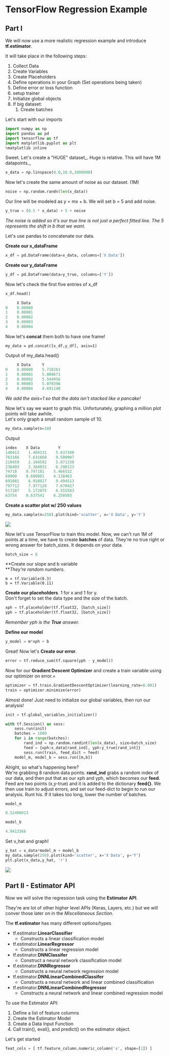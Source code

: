 # TensorFlow Regression Example

## Part I

We will now use a more realistic regression example and introduce **tf.estimator**.

It will take place in the following steps:

1. Collect Data
2. Create Variables
3. Create Placeholders
4. Define operations in your Graph \(Set operations being taken\)
5. Define error or loss function
6. setup trainer
7. Initialize global objects
8. If big dataset:
   1. Create batches

Let's start with our imports

```py
import numpy as np
import pandas as pd
import tensorflow as tf
import matplotlib.pyplot as plt
%matplotlib inline
```

Sweet. Let's create a "HUGE" dataset_. Huge is relative. This will have 1M datapoints._

```py
x_data = np.linspace(0.0,10.0,1000000)
```

Now let's create the same amount of noise as our dataset. \(1M\)

```py
noise = np.random.randn(len(x_data))
```

Our line will be modeled as y = mx + b. We will set b = 5 and add noise.

```py
y_true = (0.5 * x_data) + 5 + noise
```

_The noise is added so it's our true line is not just a perfect fitted line. The 5 represents the shift in b that we want._

Let's use pandas to concatenate our data.

**Create our x\_dataFrame**

```py
x_df = pd.DataFrame(data=x_data, columns=['X Data'])
```

**Create our y\_dataFrame**

```py
y_df = pd.DataFrame(data=y_true, columns=['Y'])
```

Now let's check the first five entries of x\_df

```py
x_df.head()
```

```py
     X Data
0    0.00000
1    0.00001
2    0.00002
3    0.00003
4    0.00004
```

Now let's **concat** them both to have one frame!

```
my_data = pd.concat([x_df,y_df], axis=1)
```

Output of my\_data.head\(\)

```py
     X Data     Y
0    0.00000    5.718261
1    0.00001    5.000671
2    0.00002    5.544956
3    0.00003    5.070396
4    0.00004    4.691148
```

_We add the axis=1 so that the data isn't stacked like a pancake!_

Now let's say we want to graph this. Unfortunately, graphing a million plot points will take awhile.  
Let's only graph a small random sample of 10.

```py
my_data.sample(n=10)
```

Output

```py
index    X Data        Y
140413    1.404131    5.637388
763166    7.631668    9.500907
210459    2.104592    5.871338
238403    2.384032    6.298123
74718    0.747181    5.466532
68900    0.689001    4.138463
691081    6.910817    9.494513
797712    7.977128    7.670427
517287    5.172875    6.555583
63754    0.637541    6.250593
```

**Create a scatter plot w/ 250 values**

```py
my_data.sample(n=250).plot(kind='scatter', x='X Data', y='Y')
```

![](/assets/cp1.png)

Now let's use TensorFlow to train this model. Now, we can't run 1M of points at a time, we have to create **batches** of data. They're no true right or wrong answer for batch\_sizes. It depends on your data.

```py
batch_size = 8
```

**Create our slope and b variable          
**_They're random numbers._

```
m = tf.Variable(0.3)
b = tf.Variable(0.11)
```

**Create our placeholders**. 1 for x and 1 for y.  
Don't forget to set the data type and the size of the batch.

```py
xph = tf.placeholder(tf.float32, [batch_size])
yph = tf.placeholder(tf.float32, [batch_size])
```

_Remember yph is the _**True**_ answer._

**Define our model**

```py
y_model = m*xph + b
```

Great! Now let's **Create our error**.

```py
error = tf.reduce_sum(tf.square(yph - y_model))
```

Now for our **Gradient Descent Optimizer** and create a train variable using our optimizer on error.=

```py
optimizer = tf.train.GradientDescentOptimizer(learning_rate=0.001)
train = optimizer.minimize(error)
```

Almost done! Just need to initialize our global variables, then run our analysis!

```py
init = tf.global_variables_initializer()
```

```py
with tf.Session() as sess:
    sess.run(init)
    batches = 1000
    for i in range(batches):
        rand_ind = np.random.randint(len(x_data), size=batch_size)
        feed = {xph:x_data[rand_ind], yph:y_true[rand_int]}
        sess.run(train, feed_dict = feed)
    model_m, model_b = sess.run([m,b])
```

Alright, so what's happening here?  
We're grabbing 8 random data points. **rand\_ind** grabs a random index of our data, and then put that as our xph and yph, which becomes our **feed**. Feed are two points \(x,y-true\) and it is added to the dictionary **feed{}**. We then use train to adjust errors, and set our feed-dict to begin to run our analysis. Runt his. If it takes too long, lower the number of batches.

```py
model_m
```

```py
0.52406013
```

```py
model_b
```

```py
4.9413366
```

Set v\_hat and graph!

```py
y_hat = x_data*model_m + model_b
my_data.sample(250).plot(kind='scatter', x='X Data', y='Y')
plt.plot(x_data,y_hat, 'r')
```

![](/assets/plot.png)

## Part II - **Estimator API**

Now we will solve the regression task using the **Estimator API**.

They're are lot of other higher level APIs \(Keras, Layers, etc.\) but we will conver those later on in the _Miscellaneous Section._

The **tf.estimator** has many different options/types

* tf.estimator.**LinearClassifier**
  * Constructs a linear classification model
* tf.estimator.**LinearRegressor**
  * Constructs a linear regression model
* tf.estimator.**DNNClassifer**
  * Construct a neural network classification model
* tf.estimator.**DNNRegressor**
  * Constructs a neural network regression model
* tf.estimator.**DNNLinearCombinedClassifer**
  * Constructs a neural network and linear combined classification
* tf.estimator.**DNNLinearCombinedRegressor**
  * Constructs a neural network and linear combined regression model

To use the Estimator API:

1. Define a list of feature columns
2. Create the Estimator Model
3. Create a Data Input Function
4. Call train\(\), eval\(\), and predict\(\) on the estimator object.

Let's get started

```py
feat_cols = [ tf.feature_column.numeric_column('x', shape=[1]) ]
```



